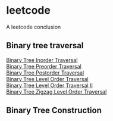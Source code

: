 # leetcode
A leetcode conclusion

## Binary tree traversal
[Binary Tree Inorder Traversal](https://github.com/jianqiang03/leetcode/blob/master/codes/binary_tree_traversal/inorderTraversal.md)\
[Binary Tree Preorder Traversal](https://github.com/jianqiang03/leetcode/blob/master/codes/binary_tree_traversal/preorderTraversal.md)\
[Binary Tree Postorder Traversal](https://github.com/jianqiang03/leetcode/blob/master/codes/binary_tree_traversal/postorderTraversal.md)\
[Binary Tree Level Order Traversal](https://github.com/jianqiang03/leetcode/blob/master/codes/binary_tree_traversal/levelorderTraversal.md)\
[Binary Tree Level Order Traversal II](https://github.com/jianqiang03/leetcode/blob/master/codes/binary_tree_traversal/levelorderTraversalii.md)\
[Binary Tree Zigzag Level Order Traversal](https://github.com/jianqiang03/leetcode/blob/master/codes/binary_tree_traversal/zigzagLevelOrderTraversal.md)

## Binary Tree Construction
